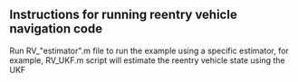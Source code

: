 ## Instructions for running reentry vehicle navigation code
Run RV_"estimator".m file to run the example using a specific estimator, for example, RV_UKF.m script will estimate the reentry vehicle state using the UKF 